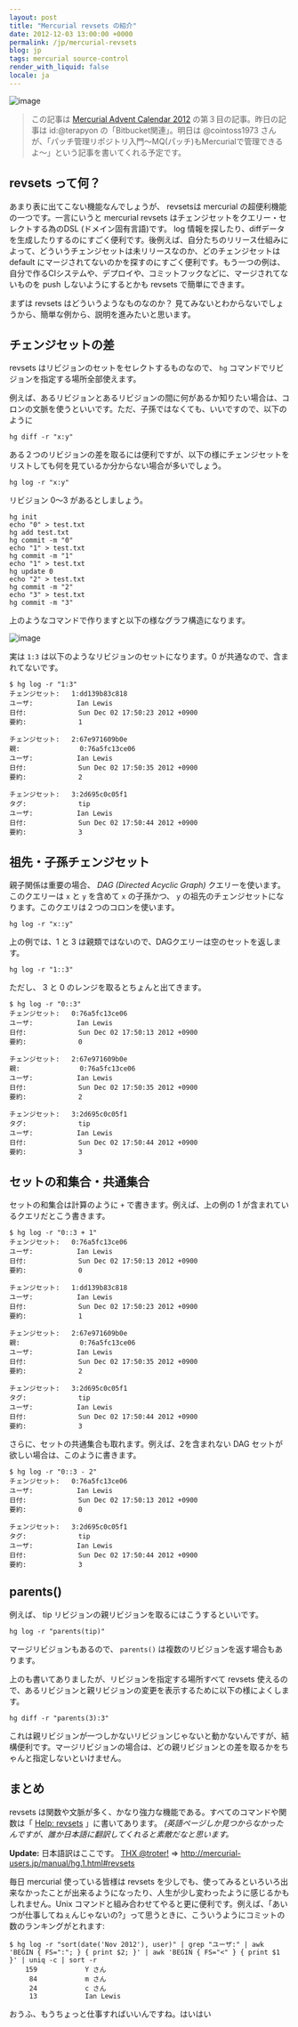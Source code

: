 ```yaml
---
layout: post
title: "Mercurial revsets の紹介"
date: 2012-12-03 13:00:00 +0000
permalink: /jp/mercurial-revsets
blog: jp
tags: mercurial source-control
render_with_liquid: false
locale: ja
---
```


![image](/assets/images/mercurial/mercurial_medium.png)

> この記事は [Mercurial Advent Calendar 2012](http://connpass.com/event/1431/)
> の第３目の記事。昨日の記事は id:@terapyon の「Bitbucket関連」。明日は @cointoss1973
> さんが、「パッチ管理リポジトリ入門～MQ(パッチ)もMercurialで管理できるよ～」という記事を書いてくれる予定です。

## revsets って何？

あまり表に出てこない機能なんでしょうが、 revsetsは mercurial の超便利機能の一つです。一言にいうと mercurial
revsets はチェンジセットをクエリー・セレクトする為のDSL (ドメイン固有言語)です。 log
情報を探したり、diffデータを生成したりするのにすごく便利です。後例えば、自分たちのリリース仕組みによって、どういうチェンジセットは未リリースなのか、どのチェンジセットは
default
にマージされてないのかを探すのにすごく便利です。もう一つの例は、自分で作るCIシステムや、デプロイや、コミットフックなどに、マージされてないものを
push しないようにするとかも revsets で簡単にできます。

まずは revsets はどういうようなものなのか？ 見てみないとわからないでしょうから、簡単な例から、説明を進みたいと思います。

## チェンジセットの差

revsets はリビジョンのセットをセレクトするものなので、 `hg` コマンドでリビジョンを指定する場所全部使えます。

例えば、あるリビジョンとあるリビジョンの間に何があるか知りたい場合は、コロンの文脈を使うといいです。ただ、子孫ではなくても、いいですので、以下のように

```shell
hg diff -r "x:y"
```

ある２つのリビジョンの差を取るには便利ですが、以下の様にチェンジセットをリストしても何を見ているか分からない場合が多いでしょう。

```shell
hg log -r "x:y"
```

リビジョン 0〜3 があるとしましょう。

```shell
hg init
echo "0" > test.txt
hg add test.txt
hg commit -m "0"
echo "1" > test.txt
hg commit -m "1"
echo "1" > test.txt
hg update 0
echo "2" > test.txt
hg commit -m "2"
echo "3" > test.txt
hg commit -m "3"
```

上のようなコマンドで作りますと以下の様なグラフ構造になります。

![image](/assets/images/687/tree1_medium.png)

実は `1:3` は以下のようなリビジョンのセットになります。0 が共通なので、含まれてないです。

```shell
$ hg log -r "1:3"
チェンジセット:   1:dd139b83c818
ユーザ:           Ian Lewis
日付:             Sun Dec 02 17:50:23 2012 +0900
要約:             1

チェンジセット:   2:67e971609b0e
親:               0:76a5fc13ce06
ユーザ:           Ian Lewis
日付:             Sun Dec 02 17:50:35 2012 +0900
要約:             2

チェンジセット:   3:2d695c0c05f1
タグ:             tip
ユーザ:           Ian Lewis
日付:             Sun Dec 02 17:50:44 2012 +0900
要約:             3
```

## 祖先・子孫チェンジセット

親子関係は重要の場合、 _DAG (Directed Acyclic Graph)_ クエリーを使います。このクエリーは `x` と `y`
を含めて `x` の子孫かつ、 `y` の祖先のチェンジセットになります。このクエリは２つのコロンを使います。

```shell
hg log -r "x::y"
```

上の例では、1 と 3 は親類ではないので、DAGクエリーは空のセットを返します。

```shell
hg log -r "1::3"
```

ただし、 3 と 0 のレンジを取るとちょんと出てきます。

```shell
$ hg log -r "0::3"
チェンジセット:   0:76a5fc13ce06
ユーザ:           Ian Lewis
日付:             Sun Dec 02 17:50:13 2012 +0900
要約:             0

チェンジセット:   2:67e971609b0e
親:               0:76a5fc13ce06
ユーザ:           Ian Lewis
日付:             Sun Dec 02 17:50:35 2012 +0900
要約:             2

チェンジセット:   3:2d695c0c05f1
タグ:             tip
ユーザ:           Ian Lewis
日付:             Sun Dec 02 17:50:44 2012 +0900
要約:             3
```

## セットの和集合・共通集合

セットの和集合は計算のように `+` で書きます。例えば、上の例の 1 が含まれているクエリだとこう書きます。

```shell
$ hg log -r "0::3 + 1"
チェンジセット:   0:76a5fc13ce06
ユーザ:           Ian Lewis
日付:             Sun Dec 02 17:50:13 2012 +0900
要約:             0

チェンジセット:   1:dd139b83c818
ユーザ:           Ian Lewis
日付:             Sun Dec 02 17:50:23 2012 +0900
要約:             1

チェンジセット:   2:67e971609b0e
親:               0:76a5fc13ce06
ユーザ:           Ian Lewis
日付:             Sun Dec 02 17:50:35 2012 +0900
要約:             2

チェンジセット:   3:2d695c0c05f1
タグ:             tip
ユーザ:           Ian Lewis
日付:             Sun Dec 02 17:50:44 2012 +0900
要約:             3
```

さらに、セットの共通集合も取れます。例えば、2を含まれない DAG セットが欲しい場合は、このように書きます。

```shell
$ hg log -r "0::3 - 2"
チェンジセット:   0:76a5fc13ce06
ユーザ:           Ian Lewis
日付:             Sun Dec 02 17:50:13 2012 +0900
要約:             0

チェンジセット:   3:2d695c0c05f1
タグ:             tip
ユーザ:           Ian Lewis
日付:             Sun Dec 02 17:50:44 2012 +0900
要約:             3
```

## parents()

例えば、 tip リビジョンの親リビジョンを取るにはこうするといいです。

```shell
hg log -r "parents(tip)"
```

マージリビジョンもあるので、 `parents()` は複数のリビジョンを返す場合もあります。

上のも書いてありましたが、リビジョンを指定する場所すべて revsets
使えるので、あるリビジョンと親リビジョンの変更を表示するために以下の様によくします。

```shell
hg diff -r "parents(3):3"
```

これは親リビジョンが一つしかないリビジョンじゃないと動かないんですが、結構便利です。マージリビジョンの場合は、どの親リビジョンとの差を取るかをちゃんと指定しないといけません。

## まとめ

revsets は関数や文脈が多く、かなり強力な機能である。すべてのコマンドや関数は「 [Help:
revsets](http://www.selenic.com/hg/help/revsets) 」に書いてあります。
_(英語ページしか見つからなかったんですが、誰か日本語に翻訳してくれると素敵だなと思います。_

**Update:** 日本語訳はここです。 [THX
@troter\!](https://twitter.com/troter/status/275461587123462145) =\>
<http://mercurial-users.jp/manual/hg.1.html#revsets>

毎日 mercurial 使っている皆様は revsets
を少しでも、使ってみるといろいろ出来なかったことが出来るようになったり、人生が少し変わったように感じるかもしれません。Unix
コマンドと組み合わせてやると更に便利です。例えば、「あいつが仕事してねぇんじゃないの?」って思うときに、こういうようにコミットの数のランキングがとれます:

```shell
$ hg log -r "sort(date('Nov 2012'), user)" | grep "ユーザ:" | awk 'BEGIN { FS=":"; } { print $2; }' | awk 'BEGIN { FS="<" } { print $1 }' | uniq -c | sort -r
    159            Y さん
     84            m さん
     24            c さん
     13            Ian Lewis
```

おうふ、もうちょっと仕事すればいいんですね。はいはい
